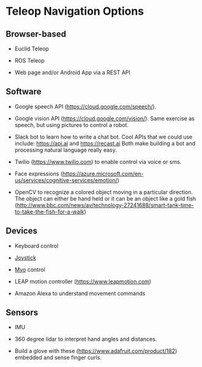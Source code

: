 # Teleop Navigation Options

## Browser-based

* Euclid Teleop

* ROS Teleop

* Web page and/or Android App via a REST API

## Software

* Google speech API (https://cloud.google.com/speech/). 

* Google vision API (https://cloud.google.com/vision/). Same exercise as speech, but
using pictures to control a robot.

* Slack bot to learn how to write a chat bot. Cool APIs that we could use include:
https://api.ai and https://recast.ai Both make building a bot and processing natural language really easy.

* Twilio (https://www.twilio.com) to enable control via voice or sms.

* Face expressions (https://azure.microsoft.com/en-us/services/cognitive-services/emotion/)

* OpenCV to recognize a colored object moving in a particular direction.
The object can either be hand held or it can be an object like a 
gold fish (http://www.bbc.com/news/av/technology-27241688/smart-tank-time-to-take-the-fish-for-a-walk)


## Devices

* Keyboard control

* [Joystick](https://www.amazon.com/Logitech-963290-0403-Extreme-Joystick-Windows/dp/B00009OY9U/ref=lp_402048011_1_1?s=videogames&ie=UTF8&qid=1506230642&sr=1-1)

* [Myo](https://www.myo.com/) control

* LEAP motion controller (https://www.leapmotion.com)

* Amazon Alexa to understand movement commands


## Sensors

* IMU 

* 360 degree lidar to interpret hand angles and distances.

* Build a glove with these (https://www.adafruit.com/product/182) embedded and sense finger curls.
